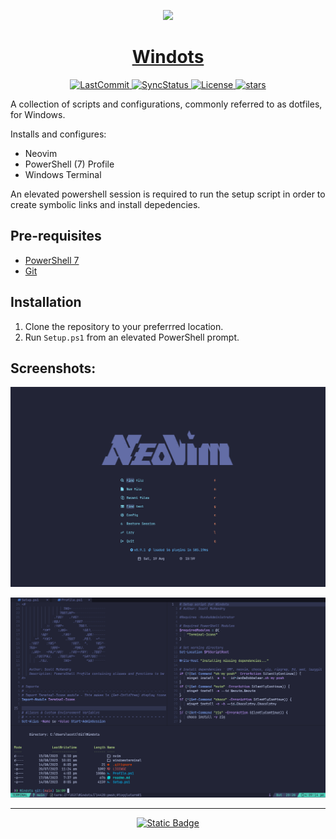 <p align="center">
  <a href="https://scottmckendry.tech">
    <picture>
      <source media="(prefers-color-scheme: dark)" srcset="https://scottmckendry.tech/content/images/2023/09/logo-white.png">
      <img src="https://scottmckendry.tech/content/images/size/w600/2023/01/icon1-transparent.png" height="128">
    </picture>
    <h1 align="center">Windots</h1>
  </a>
</p>

<p align="center">
  <a href="https://github.com/scottmckendry/Windots/commit">
    <img alt="LastCommit" src="https://img.shields.io/github/last-commit/scottmckendry/windots/main?style=for-the-badge&logo=github&color=%237dcfff">
  </a>
  <a href="https://github.com/scottmckendry/Windots/actions/workflows/sync.yml">
    <img alt="SyncStatus" src="https://img.shields.io/github/actions/workflow/status/scottmckendry/Windots/sync.yml?style=for-the-badge&logo=github&label=Sync%20to%20dots&color=%23bb9af7">
  </a>
  <a href="https://github.com/scottmckendry/Windots/blob/main/LICENSE">
    <img alt="License" src="https://img.shields.io/github/license/scottmckendry/Windots?style=for-the-badge&logo=github&color=%239ece6a">
  </a>
  <a href="https://github.com/scottmckendry/Windots/stars">
    <img alt="stars" src="https://img.shields.io/github/stars/scottmckendry/windots?style=for-the-badge&logo=github&color=%23f7768e">
  </a>
</p>

A collection of scripts and configurations, commonly referred to as dotfiles, for Windows.

Installs and configures:
- Neovim
- PowerShell (7) Profile
- Windows Terminal

An elevated powershell session is required to run the setup script in order to create symbolic links and install depedencies.

## Pre-requisites
- [PowerShell 7](https://learn.microsoft.com/en-us/powershell/scripting/install/installing-powershell-on-windows?view=powershell-7.3#install-powershell-using-winget-recommended)
- [Git](https://winget.run/pkg/Git/Git)

## Installation
1. Clone the repository to your preferrred location.
2. Run `Setup.ps1` from an elevated PowerShell prompt. 


## Screenshots:

![screenshot](./nvim/screenshot.png)


![screenshot](./nvim/screenshot2.png) 

<hr>

<p align="center">
  <a href="https://scottmckendry.tech/the-ultimate-powershell-profile/">
    <img alt="Static Badge" src="https://img.shields.io/badge/Blog_Post-Go?style=for-the-badge&label=%F0%9F%92%ADRead&color=%237aa2f7">
  </a>
</p>
